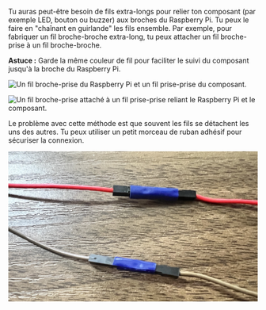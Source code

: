 Tu auras peut-être besoin de fils extra-longs pour relier ton composant (par exemple LED, bouton ou buzzer) aux broches du Raspberry Pi. Tu peux le faire en "chaînant en guirlande" les fils ensemble. Par exemple, pour fabriquer un fil broche-broche extra-long, tu peux attacher un fil broche-prise à un fil broche-broche.

**Astuce :** Garde la même couleur de fil pour faciliter le suivi du composant jusqu'à la broche du Raspberry Pi.

![Un fil broche-prise du Raspberry Pi et un fil prise-prise du composant.](images/daisy-chain-ends.JPG)

![Un fil broche-prise attaché à un fil prise-prise reliant le Raspberry Pi et le composant.](images/daisy-chain.JPG)

Le problème avec cette méthode est que souvent les fils se détachent les uns des autres. Tu peux utiliser un petit morceau de ruban adhésif pour sécuriser la connexion.

![Un fil broche-prise scotché à un fil prise-prise.](images/tape-daisy-chain.JPG)
